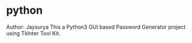 # python
Author: Jaysurya
This a Python3 GUI based Password Generator project using TkInter Tool Kit.
